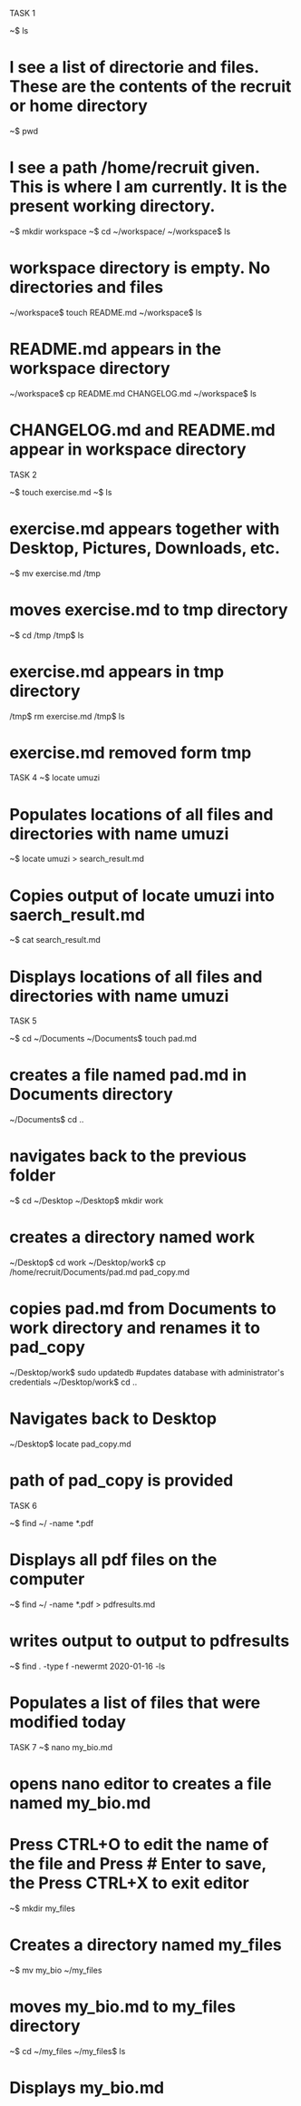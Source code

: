 TASK 1

~$ ls
# I see a list of directorie and files. These are the contents of the recruit or home directory

~$ pwd
# I see a path /home/recruit given. This is where I am currently. It is the present working directory.

~$ mkdir workspace
~$ cd ~/workspace/
~/workspace$ ls
# workspace directory is empty. No directories and files

~/workspace$ touch README.md
~/workspace$ ls
# README.md appears in the workspace directory

~/workspace$ cp README.md CHANGELOG.md
~/workspace$ ls
# CHANGELOG.md and README.md appear in workspace directory


TASK 2

~$ touch exercise.md
~$ ls
# exercise.md appears together with Desktop, Pictures, Downloads, etc.
~$ mv exercise.md /tmp
# moves exercise.md to tmp directory
~$ cd /tmp
/tmp$ ls
# exercise.md appears in tmp directory
/tmp$ rm exercise.md
/tmp$ ls
# exercise.md removed form tmp

TASK 4
~$ locate umuzi
# Populates locations of all files and directories with name umuzi
~$ locate umuzi > search_result.md
# Copies output of locate umuzi into saerch_result.md
~$ cat search_result.md
# Displays locations of all files and directories with name umuzi

TASK 5

~$ cd ~/Documents
~/Documents$ touch pad.md
# creates a file named pad.md in Documents directory
~/Documents$ cd ..
# navigates back to the previous folder
~$ cd ~/Desktop
~/Desktop$ mkdir work
# creates a directory named work
~/Desktop$ cd work
~/Desktop/work$ cp /home/recruit/Documents/pad.md pad_copy.md
# copies pad.md from Documents to work directory and renames it to pad_copy
~/Desktop/work$ sudo updatedb
#updates database with administrator's credentials
~/Desktop/work$ cd ..
# Navigates back to Desktop
~/Desktop$ locate pad_copy.md
# path of pad_copy is provided

TASK 6

~$ find ~/ -name *.pdf
# Displays all pdf files on the computer
~$ find ~/ -name *.pdf > pdfresults.md
# writes output to output to pdfresults
~$ find . -type f -newermt 2020-01-16 -ls
# Populates a list of files that were modified today

TASK 7
~$ nano my_bio.md
# opens nano editor to creates a file named my_bio.md
# Press CTRL+O to edit the name of the file and Press # Enter to save, the Press CTRL+X to exit editor
~$ mkdir my_files
# Creates a directory named my_files
~$ mv my_bio ~/my_files
# moves my_bio.md to my_files directory
~$ cd ~/my_files
~/my_files$ ls
# Displays my_bio.md

